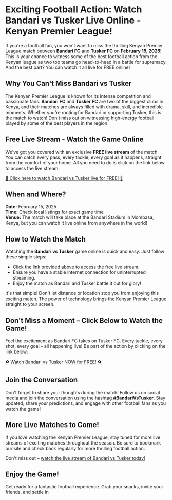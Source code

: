 # Exciting Football Action: Watch Bandari vs Tusker Live Online - Kenyan Premier League!

If you're a football fan, you won't want to miss the thrilling Kenyan Premier League match between **Bandari FC** and **Tusker FC** on **February 15, 2025**! This is your chance to witness some of the best football action from the Kenyan league as two top teams go head-to-head in a battle for supremacy. And the best part? You can watch it all live for FREE online!

## Why You Can't Miss Bandari vs Tusker

The Kenyan Premier League is known for its intense competition and passionate fans. **Bandari FC** and **Tusker FC** are two of the biggest clubs in Kenya, and their matches are always filled with drama, skill, and incredible moments. Whether you're rooting for Bandari or supporting Tusker, this is the match to watch! Don't miss out on witnessing high-energy football played by some of the best players in the region.

## Free Live Stream - Watch the Game Online

We've got you covered with an exclusive **FREE live stream** of the match. You can catch every pass, every tackle, every goal as it happens, straight from the comfort of your home. All you need to do is click on the link below to access the live stream:

[🎉 Click here to watch Bandari vs Tusker live for FREE! 🎉](https://tinyurl.com/livestreamfreeo?st=Bandari+vs+Tusker&si=ghc)

## When and Where?

**Date:** February 15, 2025  
**Time:** Check local listings for exact game time  
**Venue:** The match will take place at the Bandari Stadium in Mombasa, Kenya, but you can watch it live online from anywhere in the world!

## How to Watch the Match

Watching the **Bandari vs Tusker** game online is quick and easy. Just follow these simple steps:

- Click the link provided above to access the free live stream.
- Ensure you have a stable internet connection for uninterrupted streaming.
- Enjoy the match as Bandari and Tusker battle it out for glory!

It's that simple! Don't let distance or location stop you from enjoying this exciting match. The power of technology brings the Kenyan Premier League straight to your screen.

## Don't Miss a Moment – Click Below to Watch the Game!

Feel the excitement as Bandari FC takes on Tusker FC. Every tackle, every shot, every goal – all happening live! Be part of the action by clicking on the link below:

[⚽ Watch Bandari vs Tusker NOW for FREE! ⚽](https://tinyurl.com/livestreamfreeo?st=Bandari+vs+Tusker&si=ghc)

## Join the Conversation

Don't forget to share your thoughts during the match! Follow us on social media and join the conversation using the hashtag **#BandariVsTusker**. Stay updated, share your predictions, and engage with other football fans as you watch the game!

## More Live Matches to Come!

If you love watching the Kenyan Premier League, stay tuned for more live streams of exciting matches throughout the season. Be sure to bookmark our site and check back regularly for more thrilling football action.

Don't miss out – [watch the live stream of Bandari vs Tusker today!](https://tinyurl.com/livestreamfreeo?st=Bandari+vs+Tusker&si=ghc)

## Enjoy the Game!

Get ready for a fantastic football experience. Grab your snacks, invite your friends, and settle in

